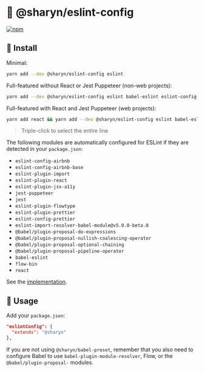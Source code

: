 # 🌹 @sharyn/eslint-config

[![npm](https://img.shields.io/npm/v/@sharyn/eslint-config.svg)](https://www.npmjs.com/package/@sharyn/eslint-config)

## 🌹 Install

Minimal:

```bash
yarn add --dev @sharyn/eslint-config eslint
```

Full-featured without React or Jest Puppeteer (non-web projects):

```bash
yarn add --dev @sharyn/eslint-config eslint babel-eslint eslint-config-airbnb-base eslint-plugin-import jest eslint-plugin-flowtype eslint-plugin-prettier eslint-config-prettier eslint-import-resolver-babel-module@v5.0.0-beta.0 @babel/plugin-proposal-do-expressions @babel/plugin-proposal-nullish-coalescing-operator @babel/plugin-proposal-optional-chaining @babel/plugin-proposal-pipeline-operator flow-bin prettier @babel/core babel-plugin-module-resolver
```

Full-featured with React and Jest Puppeteer (web projects):

```bash
yarn add react && yarn add --dev @sharyn/eslint-config eslint babel-eslint eslint-config-airbnb eslint-plugin-import eslint-plugin-react eslint-plugin-jsx-a11y jest jest-puppeteer eslint-plugin-flowtype eslint-plugin-prettier eslint-config-prettier eslint-import-resolver-babel-module@v5.0.0-beta.0 @babel/plugin-proposal-do-expressions @babel/plugin-proposal-nullish-coalescing-operator @babel/plugin-proposal-optional-chaining @babel/plugin-proposal-pipeline-operator flow-bin prettier @babel/core babel-plugin-module-resolver
```

> Triple-click to select the entire line

The following modules are automatically configured for ESLint if they are detected in your `package.json`:

- `eslint-config-airbnb`
- `eslint-config-airbnb-base`
- `eslint-plugin-import`
- `eslint-plugin-react`
- `eslint-plugin-jsx-a11y`
- `jest-puppeteer`
- `jest`
- `eslint-plugin-flowtype`
- `eslint-plugin-prettier`
- `eslint-config-prettier`
- `eslint-import-resolver-babel-module@v5.0.0-beta.0`
- `@babel/plugin-proposal-do-expressions`
- `@babel/plugin-proposal-nullish-coalescing-operator`
- `@babel/plugin-proposal-optional-chaining`
- `@babel/plugin-proposal-pipeline-operator`
- `babel-eslint`
- `flow-bin`
- `react`

See the [implementation](https://github.com/sharynjs/sharyn/blob/master/packages/eslint-config/index.js).

## 🌹 Usage

Add your `package.json`:

```json
"eslintConfig": {
  "extends": "@sharyn"
},
```

If you are not using `@sharyn/babel-preset`, remember that you also need to configure Babel to use `babel-plugin-module-resolver`, Flow, or the `@babel/plugin-proposal-` modules.
